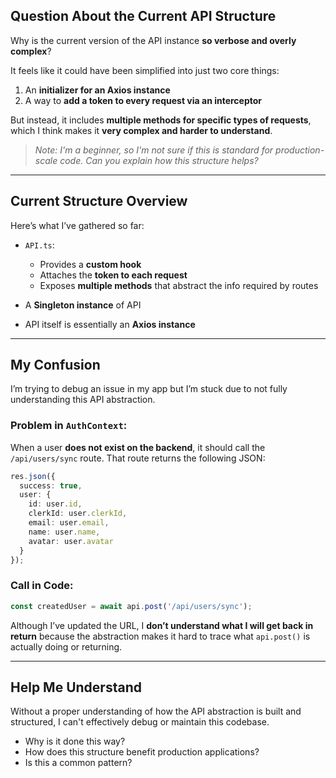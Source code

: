## Question About the Current API Structure

Why is the current version of the API instance **so verbose and overly complex**?

It feels like it could have been simplified into just two core things:

1. An **initializer for an Axios instance**
2. A way to **add a token to every request via an interceptor**

But instead, it includes **multiple methods for specific types of requests**, which I think makes it **very complex and harder to understand**.

> *Note: I'm a beginner, so I'm not sure if this is standard for production-scale code. Can you explain how this structure helps?*

---

## Current Structure Overview

Here’s what I’ve gathered so far:

* `API.ts`:

  * Provides a **custom hook**
  * Attaches the **token to each request**
  * Exposes **multiple methods** that abstract the info required by routes

* A **Singleton instance** of API

* API itself is essentially an **Axios instance**

---

## My Confusion

I’m trying to debug an issue in my app but I’m stuck due to not fully understanding this API abstraction.

### Problem in `AuthContext`:

When a user **does not exist on the backend**, it should call the `/api/users/sync` route. That route returns the following JSON:

```ts
res.json({ 
  success: true, 
  user: {
    id: user.id,
    clerkId: user.clerkId,
    email: user.email,
    name: user.name,
    avatar: user.avatar
  }
});
```

### Call in Code:

```ts
const createdUser = await api.post('/api/users/sync');
```

Although I’ve updated the URL, I **don’t understand what I will get back in return** because the abstraction makes it hard to trace what `api.post()` is actually doing or returning.

---

## Help Me Understand

Without a proper understanding of how the API abstraction is built and structured, I can't effectively debug or maintain this codebase.

* Why is it done this way?
* How does this structure benefit production applications?
* Is this a common pattern?
